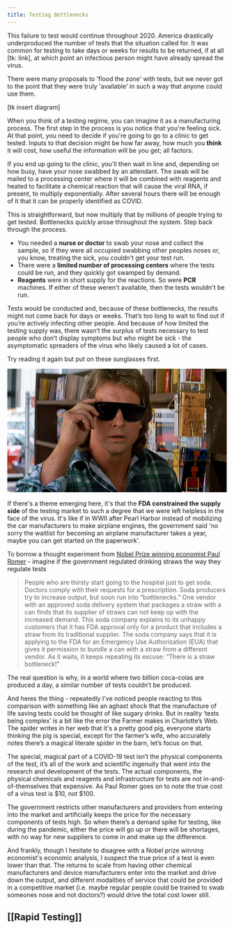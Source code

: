 ```yaml
---
title: Testing Bottlenecks
---
```


This failure to test would continue throughout 2020. America drastically underproduced the number of tests that the situation called for. It was common for testing to take days or weeks for results to be returned, if at all [tk: link], at which point an infectious person might have already spread the virus.

There were many proposals to 'flood the zone' with tests, but we never got to the point that they were truly 'available' in such a way that anyone could use them.

[tk insert diagram]

When you think of a testing regime, you can imagine it as a manufacturing process. The first step in the process is you notice that you're feeling sick. At that point, you need to decide if you're going to go to a clinic to get tested. Inputs to that decision might be how far away, how much you **think** it will cost, how useful the information will be you get; all factors.

If you end up going to the clinic, you'll then wait in line and, depending on how busy, have your nose swabbed by an attendant. The swab will be mailed to a processing center where it will be combined with reagents and heated to facilitate a chemical reaction that will cause the viral RNA, if present, to multiply exponentially. After several hours there will be enough of it that it can be properly identified as COVID.

This is straightforward, but now multiply that by millions of people trying to get tested. Bottlenecks quickly arose throughout the system. Step back through the process.

*   You needed a **nurse or doctor** to swab your nose and collect the sample, so if they were all occupied swabbing other peoples noses or, you know, treating the sick, you couldn't get your test run.
*   There were a **limited number of processing centers** where the tests could be run, and they quickly got swamped by demand.
*   **Reagents** were in short supply for the reactions. So were **PCR** machines. If either of these weren't available, then the tests wouldn't be run.

Tests would be conducted and, because of these bottlenecks, the results might not come back for days or weeks. That’s too long to wait to find out if you’re actively infecting other people. And because of how limited the testing supply was, there wasn’t the surplus of tests necessary to test people who don’t display symptoms but who might be sick - the asymptomatic spreaders of the virus who likely caused a lot of cases.

Try reading it again but put on these sunglasses first.

![They Live Image](assets/they_live.png "They Live! No thanks to the FDA though")

If there's a theme emerging here, it's that the **FDA constrained the supply side** of the testing market to such a degree that we were left helpless in the face of the virus. It's like if in WWII after Pearl Harbor instead of mobilizing the car manufacturers to make airplane engines, the government said 'no sorry the waitlist for becoming an airplane manufacturer takes a year, maybe you can get started on the paperwork'.

To borrow a thought experiment from [Nobel Prize winning economist Paul Romer](https://paulromer.net/if-tests-were-sodas/) - imagine if the government regulated drinking straws the way they regulate tests

> People who are thirsty start going to the hospital just to get soda. Doctors comply with their requests for a prescription. Soda producers try to increase output, but soon run into “bottlenecks.” One vendor with an approved soda delivery system that packages a straw with a can finds that its supplier of straws can not keep up with the increased demand. This soda company explains to its unhappy customers that it has FDA approval only for a product that includes a straw from its traditional supplier. The soda company says that it is applying to the FDA for an Emergency Use Authorization (EUA) that gives it permission to bundle a can with a straw from a different vendor. As it waits, it keeps repeating its excuse: “There is a straw bottleneck!”

The real question is why, in a world where two billion coca-colas are produced a day, a similar number of tests couldn’t be produced.

And heres the thing - repeatedly I've noticed people reacting to this comparison with something like an aghast shock that the manufacture of life saving tests could be thought of like sugary drinks. But in reality ‘tests being complex’ is a bit like the error the Farmer makes in Charlotte’s Web. The spider writes in her web that it's a pretty good pig, everyone starts thinking the pig is special, except for the farmer’s wife, who accurately notes there’s a magical literate spider in the barn, let’s focus on that.

The special, magical part of a COVID-19 test isn’t the physical components of the test, it’s all of the work and scientific ingenuity that went into the research and development of the tests. The actual components, the physical chemicals and reagents and infrastructure for tests are not in-and-of-themselves that expensive. As Paul Romer goes on to note the true cost of a virus test is $10, not $100.

The government restricts other manufacturers and providers from entering into the market and artificially keeps the price for the necessary components of tests high. So when there’s a demand spike for testing, like during the pandemic, either the price will go up or there will be shortages, with no way for new suppliers to come in and make up the difference.

And frankly, though I hesitate to disagree with a Nobel prize winning economist's economic analysis, I suspect the true price of a test is even lower than that. The returns to scale from having other chemical manufacturers and device manufacturers enter into the market and drive down the output, and different modalities of service that could be provided in a competitive market (i.e. maybe regular people could be trained to swab someones nose and not doctors?) would drive the total cost lower still.


## [[Rapid Testing]]